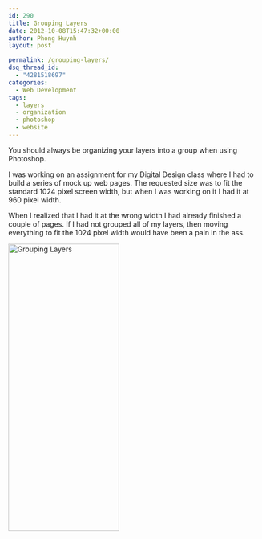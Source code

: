 ```yaml
---
id: 290
title: Grouping Layers
date: 2012-10-08T15:47:32+00:00
author: Phong Huynh
layout: post

permalink: /grouping-layers/
dsq_thread_id:
  - "4281518697"
categories:
  - Web Development
tags:
  - layers
  - organization
  - photoshop
  - website
---
```

You should always be organizing your layers into a group when using Photoshop.

I was working on an assignment for my Digital Design class where I had to build a series of mock up web pages. The requested size was to fit the standard 1024 pixel screen width, but when I was working on it I had it at 960 pixel width.

When I realized that I had it at the wrong width I had already finished a couple of pages. If I had not grouped all of my layers, then moving everything to fit the 1024 pixel width would have been a pain in the ass.

[<img class="alignnone size-full wp-image-291" title="Grouping Layers" src="/wp-content/uploads/2012/10/digitaldesignassignment.jpg" alt="Grouping Layers" width="221" height="572" />](/wp-content/uploads/2012/10/digitaldesignassignment.jpg)